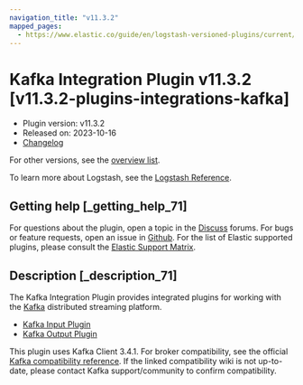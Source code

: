 ```yaml
---
navigation_title: "v11.3.2"
mapped_pages:
  - https://www.elastic.co/guide/en/logstash-versioned-plugins/current/v11.3.2-plugins-integrations-kafka.html
---
```


# Kafka Integration Plugin v11.3.2 [v11.3.2-plugins-integrations-kafka]


* Plugin version: v11.3.2
* Released on: 2023-10-16
* [Changelog](https://github.com/logstash-plugins/logstash-integration-kafka/blob/v11.3.2/CHANGELOG.md)

For other versions, see the [overview list](integration-kafka-index.md).

To learn more about Logstash, see the [Logstash Reference](logstash://reference/index.md).

## Getting help [_getting_help_71]

For questions about the plugin, open a topic in the [Discuss](http://discuss.elastic.co) forums. For bugs or feature requests, open an issue in [Github](https://github.com/logstash-plugins/logstash-integration-kafka). For the list of Elastic supported plugins, please consult the [Elastic Support Matrix](https://www.elastic.co/support/matrix#matrix_logstash_plugins).


## Description [_description_71]

The Kafka Integration Plugin provides integrated plugins for working with the [Kafka](https://kafka.apache.org/) distributed streaming platform.

* [Kafka Input Plugin](logstash://reference/plugins-inputs-kafka.md)
* [Kafka Output Plugin](logstash://reference/plugins-outputs-kafka.md)

This plugin uses Kafka Client 3.4.1. For broker compatibility, see the official [Kafka compatibility reference](https://cwiki.apache.org/confluence/display/KAFKA/Compatibility+Matrix). If the linked compatibility wiki is not up-to-date, please contact Kafka support/community to confirm compatibility.


